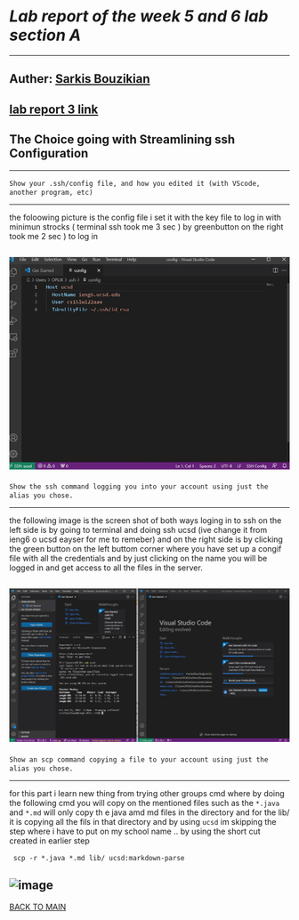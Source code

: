 
# ***Lab report of the week 5 and 6 lab section A***
---
Auther: **[Sarkis Bouzikian](https://github.com/oplikos)**
---
[lab report 3 link](https://ucsd-cse15l-w22.github.io/week/week6/#week-6-lab-report)
---
## The Choice going with Streamlining ssh Configuration
---
```
Show your .ssh/config file, and how you edited it (with VScode, another program, etc)
```
---
the foloowing picture is the config file i set it with the key file to log in with minimun strocks ( terminal ssh took me 3 sec )
by greenbutton on the right took me 2 sec )  to log in 
 
![image](./lab-3-config.jpg)
---
```
Show the ssh command logging you into your account using just the alias you chose.
```
---
the following image is the screen shot of both ways loging in to ssh on the left side is by going to terminal and doing ssh ucsd
(ive change it from ieng6 o ucsd eayser for me to remeber)
and on the right side is by clicking the green button on the left buttom corner where you have set up a congif file with all the
credentials and by just clicking on the name you will be logged in and get access to all the files in the server.

![image](./lab-3-report-1.jpg)
---
```
Show an scp command copying a file to your account using just the alias you chose.
```
---
for this part i learn new thing from trying other groups cmd where by doing the following cmd you will copy on the mentioned files such as the
```*.java``` and ```*.md``` will only copy th e java amd md files in the directory and for the lib/ it is copying all the fils in that directory
and by using ```ucsd``` im skipping the step where i have to put on my school name .. by using the short cut created in earlier step
```
 scp -r *.java *.md lib/ ucsd:markdown-parse
 ```
 ![image](./lab-3-report-2.jpg)
---
[BACK TO MAIN](https://oplikos.github.io/cse15l-lab-reports/)
